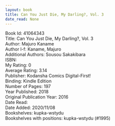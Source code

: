 ```yaml
---
layout: book
title: Can You Just Die, My Darling?, Vol. 3
date_read: None
---
```


Book Id: 41064343<br />
Title: Can You Just Die, My Darling?, Vol. 3<br />
Author: Majuro Kaname<br />
Author l-f: Kaname, Majuro<br />
Additional Authors: Sousou Sakakibara<br />
ISBN: <br />
My Rating: 0<br />
Average Rating: 3.14<br />
Publisher: Kodansha Comics Digital-First!<br />
Binding: Kindle Edition<br />
Number of Pages: 197<br />
Year Published: 2018<br />
Original Publication Year: 2016<br />
Date Read: <br />
Date Added: 2020/11/08<br />
Bookshelves: kupka-wstydu<br />
Bookshelves with positions: kupka-wstydu (#1995)<br />


